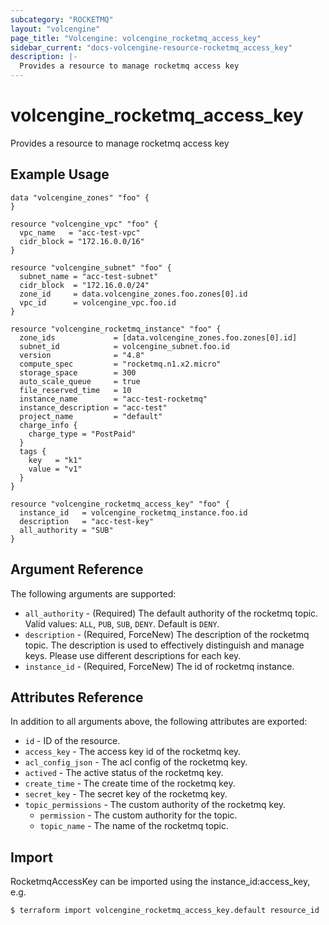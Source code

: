 ```yaml
---
subcategory: "ROCKETMQ"
layout: "volcengine"
page_title: "Volcengine: volcengine_rocketmq_access_key"
sidebar_current: "docs-volcengine-resource-rocketmq_access_key"
description: |-
  Provides a resource to manage rocketmq access key
---
```

# volcengine_rocketmq_access_key
Provides a resource to manage rocketmq access key
## Example Usage
```hcl
data "volcengine_zones" "foo" {
}

resource "volcengine_vpc" "foo" {
  vpc_name   = "acc-test-vpc"
  cidr_block = "172.16.0.0/16"
}

resource "volcengine_subnet" "foo" {
  subnet_name = "acc-test-subnet"
  cidr_block  = "172.16.0.0/24"
  zone_id     = data.volcengine_zones.foo.zones[0].id
  vpc_id      = volcengine_vpc.foo.id
}

resource "volcengine_rocketmq_instance" "foo" {
  zone_ids             = [data.volcengine_zones.foo.zones[0].id]
  subnet_id            = volcengine_subnet.foo.id
  version              = "4.8"
  compute_spec         = "rocketmq.n1.x2.micro"
  storage_space        = 300
  auto_scale_queue     = true
  file_reserved_time   = 10
  instance_name        = "acc-test-rocketmq"
  instance_description = "acc-test"
  project_name         = "default"
  charge_info {
    charge_type = "PostPaid"
  }
  tags {
    key   = "k1"
    value = "v1"
  }
}

resource "volcengine_rocketmq_access_key" "foo" {
  instance_id   = volcengine_rocketmq_instance.foo.id
  description   = "acc-test-key"
  all_authority = "SUB"
}
```
## Argument Reference
The following arguments are supported:
* `all_authority` - (Required) The default authority of the rocketmq topic. Valid values: `ALL`, `PUB`, `SUB`, `DENY`. Default is `DENY`.
* `description` - (Required, ForceNew) The description of the rocketmq topic. The description is used to effectively distinguish and manage keys. Please use different descriptions for each key.
* `instance_id` - (Required, ForceNew) The id of rocketmq instance.

## Attributes Reference
In addition to all arguments above, the following attributes are exported:
* `id` - ID of the resource.
* `access_key` - The access key id of the rocketmq key.
* `acl_config_json` - The acl config of the rocketmq key.
* `actived` - The active status of the rocketmq key.
* `create_time` - The create time of the rocketmq key.
* `secret_key` - The secret key of the rocketmq key.
* `topic_permissions` - The custom authority of the rocketmq key.
    * `permission` - The custom authority for the topic.
    * `topic_name` - The name of the rocketmq topic.


## Import
RocketmqAccessKey can be imported using the instance_id:access_key, e.g.
```
$ terraform import volcengine_rocketmq_access_key.default resource_id
```

